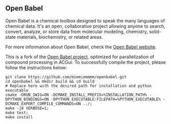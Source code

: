Open Babel
----------

Open Babel is a chemical toolbox designed to speak the many languages
of chemical data. It's an open, collaborative project allowing anyone
to search, convert, analyze, or store data from molecular modeling,
chemistry, solid-state materials, biochemistry, or related areas. 

For more information about Open Babel, check the [Open Babel website](http://openbabel.org/).

This is a fork of the [Open Babel project](https://github.com/openbabel/openbabel), optimized for parallelization of 
compound processing in ACGui. To successfully compile the project, please follow the instructions below: 
```
git clone https://github.com/miemiemmmm/openbabel.git
cd openbabel && mkdir build && cd build 
# Replace here with the desired path for installation and python executable
cmake -DRUN_SWIG=ON -DCMAKE_INSTALL_PREFIX=%INSTALLATION_PATH% -DPYTHON_BINDINGS=ON -DPYTHON_EXECUTABLE:FILEPATH=%PYTHON_EXECUTABLE% -DCMAKE_EXPORT_COMPILE_COMMANDS=ON ../; 
make -j8 VERBOSE=1; 
make test; 
make install
```




